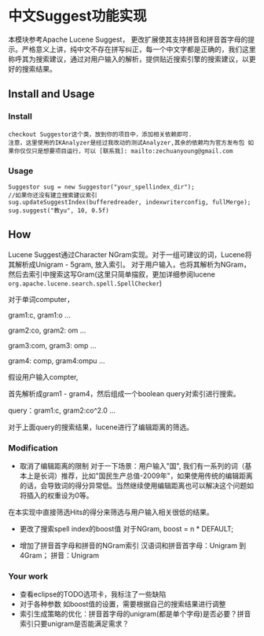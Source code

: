 # 中文Suggest功能实现

本模块参考Apache Lucene Suggest， 更改扩展使其支持拼音和拼音首字母的提示。严格意义上讲，纯中文不存在拼写纠正，每一个中文字都是正确的，我们这里称呼其为搜索建议，通过对用户输入的解析，提供贴近搜索引擎的搜索建议，以更好的搜索结果。

## Install and  Usage

### Install
    checkout Suggestor这个类，放到你的项目中，添加相关依赖即可.
    注意，这里使用的IKAnalyzer是经过我改动的测试Analyzer,其余的依赖均为官方发布包 如果你仅仅只是想要项目运行，可以 [联系我]: mailto:zechuanyoung@gmail.com  

### Usage
    Suggestor sug = new Suggestor("your_spellindex_dir");
    //如果你还没有建立搜索建议索引
    sug.updateSuggestIndex(bufferedreader, indexwriterconfig, fullMerge);
    sug.suggest("教yu", 10, 0.5f)

## How

Lucene Suggest通过Character NGram实现。对于一组可建议的词，Lucene将其解析成Unigram - 5gram, 放入索引。 对于用户输入，也将其解析为NGram， 然后去索引中搜索这写Gram(这里只简单描叙，更加详细参阅lucene `org.apache.lucene.search.spell.SpellChecker`)

对于单词computer，

gram1:c, gram1:o ...

gram2:co,  gram2: om ...

gram3:com, gram3: omp ...

gram4: comp, gram4:ompu ...

假设用户输入compter,

首先解析成gram1 - gram4，然后组成一个boolean query对索引进行搜索。

query：gram1:c, gram2:co^2.0 ...

对于上面query的搜索结果，lucene进行了编辑距离的筛选。 


### Modification

* 取消了编辑距离的限制
对于一下场景：用户输入"国", 我们有一系列的词（基本上是长词）推荐，比如"国民生产总值-2009年"，如果使用传统的编辑距离的话，会导致词的得分异常低。当然继续使用编辑距离也可以解决这个问题如将插入的权重设为0等。

在本实现中直接筛选Hits的得分来筛选与用户输入相关很低的结果。

* 更改了搜索spell index的boost值
对于NGram, boost = n * DEFAULT;

* 增加了拼音首字母和拼音的NGram索引
汉语词和拼音首字母：Unigram 到 4Gram；
拼音：Unigram



### Your work

* 查看eclipse的TODO选项卡，我标注了一些缺陷
* 对于各种参数  如boost值的设置，需要根据自己的搜索结果进行调整
* 索引生成策略的优化：拼音首字母的unigram(都是单个字母)是否必要？拼音索引只要unigram是否能满足需求？
   

